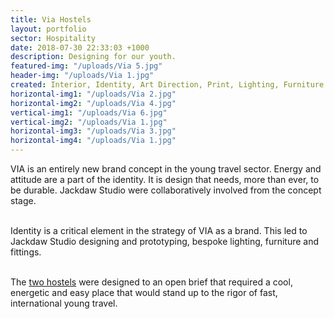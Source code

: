 ```yaml
---
title: Via Hostels
layout: portfolio
sector: Hospitality
date: 2018-07-30 22:33:03 +1000
description: Designing for our youth.
featured-img: "/uploads/Via 5.jpg"
header-img: "/uploads/Via 1.jpg"
created: Interior, Identity, Art Direction, Print, Lighting, Furniture
horizontal-img1: "/uploads/Via 2.jpg"
horizontal-img2: "/uploads/Via 4.jpg"
vertical-img1: "/uploads/Via 6.jpg"
vertical-img2: "/uploads/Via 1.jpg"
horizontal-img3: "/uploads/Via 3.jpg"
horizontal-img4: "/uploads/Via 1.jpg"
---
```


VIA is an entirely new brand concept in the young travel sector. Energy and attitude are a part of the identity. It is design that needs, more than ever, to be durable. Jackdaw Studio were collaboratively involved from the concept stage.<br><br>

Identity is a critical element in the strategy of VIA as a brand. This led to Jackdaw Studio designing and prototyping, bespoke lighting, furniture and fittings.<br><br>

The [two hostels](http://www.viahostels.com/) were designed to an open brief that required a cool, energetic and easy place that would stand up to the rigor of fast, international young travel.<br><br>
